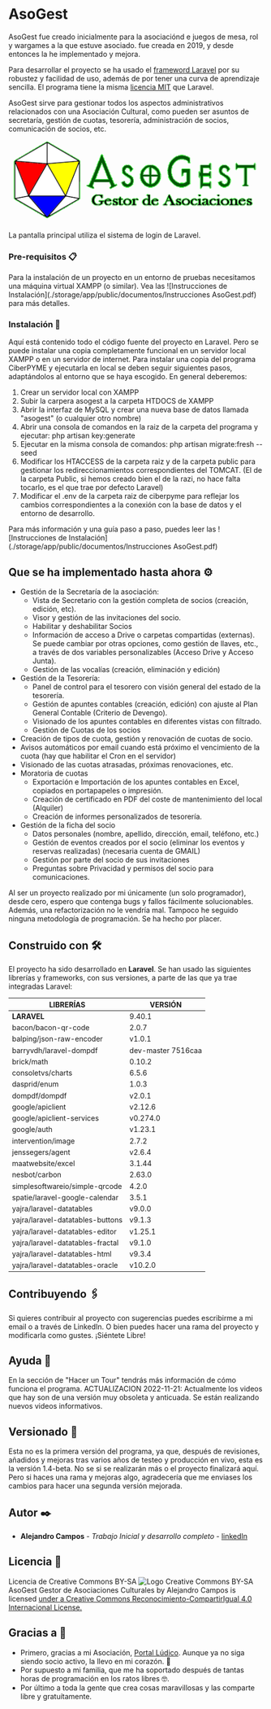 # AsoGest

AsoGest fue creado inicialmente para la asociaciónd e juegos de mesa, rol y wargames a la que estuve asociado. fue creada en 2019, y desde entonces la he implementado y mejora.

Para desarrollar el proyecto se ha usado el [frameword Laravel](https://github.com/laravel/laravel) por su robustez y facilidad de uso, además de por tener una curva de aprendizaje sencilla. El programa tiene la misma [licencia MIT](./LICENCIA.txt) que Laravel.

AsoGest sirve para gestionar todos los aspectos administrativos relacionados con una Asociación Cultural, como pueden ser asuntos de secretaría, gestión de cuotas, tesorería, administración de socios, comunicación de socios, etc.


![Pantalla principal de Asogest](./public/images/welcome.png) 

La pantalla principal utiliza el sistema de login de Laravel.

### Pre-requisitos 📋

Para la instalación de un proyecto en un entorno de pruebas necesitamos una máquina virtual XAMPP (o similar). Vea las ![Instrucciones de Instalación](./storage/app/public/documentos/Instrucciones AsoGest.pdf) para más detalles.


### Instalación 🔧

Aquí está contenido todo el código fuente del proyecto en Laravel. Pero se puede instalar una copia completamente funcional en un servidor local XAMPP o en un servidor de internet.
Para instalar una copia del programa CiberPYME y ejecutarla en local se deben seguir siguientes pasos, adaptándolos al entorno que se haya escogido. En general deberemos:

1. Crear un servidor local con XAMPP
2. Subir la carpera asogest a la carpeta HTDOCS de XAMPP
3. Abrir la interfaz de MySQL y crear una nueva base de datos llamada "asogest" (o cualquier otro nombre)
4. Abrir una consola de comandos en la raiz de la carpeta del programa y ejecutar: php artisan key:generate
5. Ejecutar en la misma consola de comandos: php artisan migrate:fresh --seed
6. Modificar los HTACCESS de la carpeta raiz y de la carpeta public para gestionar los redireccionamientos correspondientes del TOMCAT. (El de la carpeta Public, si hemos creado bien el de la razi, no hace falta tocarlo, es el que trae por defecto Laravel)
7. Modificar el .env de la carpeta raiz de ciberpyme para reflejar los cambios correspondientes a la conexión con la base de datos y el entorno de desarrollo.

Para más información y una guía paso a paso, puedes leer las ![Instrucciones de Instalación](./storage/app/public/documentos/Instrucciones AsoGest.pdf)


## Que se ha implementado hasta ahora ⚙️

- Gestión de la Secretaría de la asociación:
    - Vista de Secretario con la gestión completa de socios (creación, edición, etc).
    - Visor y gestión de las invitaciones del socio.
    - Habilitar y deshabilitar Socios
    - Información de acceso a Drive o carpetas compartidas (externas). Se puede cambiar por otras opciones, como gestión de llaves, etc., a través de dos variables personalizables (Acceso Drive y Acceso Junta).
    - Gestión de las vocalías (creación, eliminación y edición)
- Gestión de la Tesorería:
    - Panel de control para el tesorero con visión general del estado de la tesorería.
    - Gestión de apuntes contables (creación, edición) con ajuste al Plan General Contable (Criterio de Devengo).
    - Visionado de los apuntes contables en diferentes vistas con filtrado.
    - Gestión de Cuotas de los socios
- Creación de tipos de cuota, gestión y renovación de cuotas de socio.
- Avisos automáticos por email cuando está próximo el vencimiento de la cuota (hay que habilitar el Cron en el servidor)
- Visionado de las cuotas atrasadas, próximas renovaciones, etc.
- Moratoria de cuotas
    - Exportación e Importación de los apuntes contables en Excel, copiados en portapapeles o impresión.
    - Creación de certificado en PDF del coste de mantenimiento del local (Alquiler)
    - Creación de informes personalizados de tesorería.
- Gestión de la ficha del socio
    - Datos personales (nombre, apellido, dirección, email, teléfono, etc.)
    - Gestión de eventos creados por el socio (eliminar los eventos y reservas realizadas) (necesaria cuenta de GMAIL)
    - Gestión por parte del socio de sus invitaciones
    - Preguntas sobre Privacidad y permisos del socio para comunicaciones.

Al ser un proyecto realizado por mi únicamente (un solo programador), desde cero, espero que contenga bugs y fallos fácilmente solucionables. Además, una refactorización no le vendría mal. Tampoco he seguido ninguna metodología de programación. Se ha hecho por placer. 


## Construido con 🛠️

El proyecto ha sido desarrollado en **Laravel**. Se han usado las siguientes librerías y frameworks, con sus versiones, a parte de las que ya trae integradas Laravel:

| LIBRERÍAS | VERSIÓN |
| -- | -- |
| **LARAVEL** | 9.40.1 |
| bacon/bacon-qr-code | 2.0.7 | 
| balping/json-raw-encoder |v1.0.1 |
| barryvdh/laravel-dompdf |dev-master 7516caa |
| brick/math | 0.10.2 |
| consoletvs/charts | 6.5.6 |
| dasprid/enum | 1.0.3 |
| dompdf/dompdf | v2.0.1 |
| google/apiclient | v2.12.6 |
| google/apiclient-services | v0.274.0 |
| google/auth | v1.23.1 |
| intervention/image | 2.7.2 |
| jenssegers/agent | v2.6.4 |
| maatwebsite/excel | 3.1.44 |
| nesbot/carbon |2.63.0 |
| simplesoftwareio/simple-qrcode | 4.2.0 |
| spatie/laravel-google-calendar | 3.5.1 |
| yajra/laravel-datatables | v9.0.0 |
| yajra/laravel-datatables-buttons | v9.1.3 |
| yajra/laravel-datatables-editor | v1.25.1 |
| yajra/laravel-datatables-fractal | v9.1.0 |
| yajra/laravel-datatables-html | v9.3.4 |
| yajra/laravel-datatables-oracle | v10.2.0 |


## Contribuyendo 🖇️

Si quieres contribuir al proyecto con sugerencias puedes escribirme a mi email o a través de LinkedIn. O bien puedes hacer una rama del proyecto y modificarla como gustes. ¡Siéntete Libre!

## Ayuda 📖

En la sección de "Hacer un Tour" tendrás más información de cómo funciona el programa. 
ACTUALIZACION 2022-11-21: Actualmente los videos que hay son de una versión muy obsoleta y anticuada. Se están realizando nuevos videos informativos.


## Versionado 📌

Esta no es la primera versión del programa, ya que, después de revisiones, añadidos y mejoras tras varios años de testeo y producción en vivo, esta es la versión 1.4-beta. No se si se realizarán más o el proyecto finalizará aquí. Pero si haces una rama y mejoras algo, agradecería que me enviases los cambios para hacer una segunda versión mejorada.

## Autor ✒️


* **Alejandro Campos** - *Trabajo Inicial y desarrollo completo* - [linkedIn](https://www.linkedin.com/in/acamfue/)

## Licencia 📄

Licencia de Creative Commons BY-SA
![Logo Creative Commons BY-SA](https://licensebuttons.net/l/by-sa/4.0/88x31.png)
AsoGest Gestor de Asociaciones Culturales by Alejandro Campos is licensed [under a Creative Commons Reconocimiento-CompartirIgual 4.0 Internacional License.](https://creativecommons.org/licenses/by-sa/4.0/)

## Gracias a 🎁

* Primero, gracias a mi Asociación, [Portal Lúdico](https://www.portalludico.com). Aunque ya no siga siendo socio activo, la llevo en mi corazón. 📢
* Por supuesto a mi familia, que me ha soportado después de tantas horas de programación en los ratos libres 🤓.
* Por último a toda la gente que crea cosas maravillosas y las comparte libre y gratuítamente.
